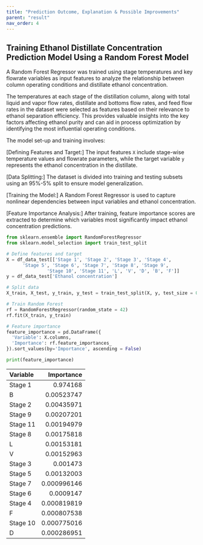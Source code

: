 ```yaml
---
title: "Prediction Outcome, Explanation & Possible Improvements"
parent: "result"
nav_order: 4
---
```


## Training Ethanol Distillate Concentration Prediction Model Using a Random Forest Model

A Random Forest Regressor was trained using stage temperatures and key flowrate variables as input features to analyze the relationship between column operating conditions and distillate ethanol concentration.

The temperatures at each stage of the distillation column, along with total liquid and vapor flow rates, distillate and bottoms flow rates, and feed flow rates in the dataset were selected as features based on their relevance to ethanol separation efficiency. This provides valuable insights into the key factors affecting ethanol purity and can aid in process optimization by identifying the most influential operating conditions.

The model set-up and training involves:

  [Defining Features and Target:] The input features `X` include stage-wise temperature values and flowrate parameters, while the target variable `y` represents the ethanol concentration in the distillate.
  
  [Data Splitting:] The dataset is divided into training and testing subsets using an 95%-5% split to ensure model generalization.
  
  [Training the Model:] A Random Forest Regressor is used to capture nonlinear dependencies between input variables and ethanol concentration.
  
  [Feature Importance Analysis:] After training, feature importance scores are extracted to determine which variables most significantly impact ethanol concentration predictions.

  ```python
from sklearn.ensemble import RandomForestRegressor
from sklearn.model_selection import train_test_split

# Define features and target
X = df_data_test[['Stage 1', 'Stage 2', 'Stage 3', 'Stage 4',
        'Stage 5', 'Stage 6', 'Stage 7', 'Stage 8', 'Stage 9',
                 'Stage 10', 'Stage 11', 'L', 'V', 'D', 'B', 'F']]
y = df_data_test['Ethanol concentration']

# Split data
X_train, X_test, y_train, y_test = train_test_split(X, y, test_size = 0.05, random_state = 42)

# Train Random Forest
rf = RandomForestRegressor(random_state = 42)
rf.fit(X_train, y_train)

# Feature importance
feature_importance = pd.DataFrame({
    'Variable': X.columns,
    'Importance': rf.feature_importances_
}).sort_values(by='Importance', ascending = False)

print(feature_importance)
```

| Variable   |   Importance |
|:-----------|-------------:|
| Stage 1    |  0.974168    |
| B          |  0.00523747  |
| Stage 2    |  0.00435971  |
| Stage 9    |  0.00207201  |
| Stage 11   |  0.00194979  |
| Stage 8    |  0.00175818  |
| L          |  0.00153181  |
| V          |  0.00152963  |
| Stage 3    |  0.001473    |
| Stage 5    |  0.00132003  |
| Stage 7    |  0.000996146 |
| Stage 6    |  0.0009147   |
| Stage 4    |  0.000819819 |
| F          |  0.000807538 |
| Stage 10   |  0.000775016 |
| D          |  0.000286951 |










































































